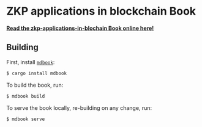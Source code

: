 # ZKP applications in blockchain Book

[**Read the zkp-applications-in-blochain Book online here!**](https://Federico2014.github.io/zkp-applications-in-blochain/)

## Building

First, install [`mdbook`](https://github.com/rust-lang/mdBook):

```sh
$ cargo install mdbook
```

To build the book, run:

```sh
$ mdbook build
```

To serve the book locally, re-building on any change, run:

```sh
$ mdbook serve
```
